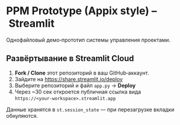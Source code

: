 # PPM Prototype (Appix style) – Streamlit

Однофайловый демо‐прототип системы управления проектами.

## Развёртывание в Streamlit Cloud

1. **Fork / Clone** этот репозиторий в ваш GitHub‑аккаунт.  
2. Зайдите на https://share.streamlit.io/deploy  
3. Выберите репозиторий и файл `app.py` → **Deploy**  
4. Через ~30 сек откроется публичная ссылка вида  
   `https://<your‑workspace>.streamlit.app`

Данные хранятся в `st.session_state` — при перезагрузке вкладки обнуляются.

